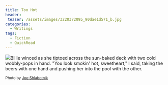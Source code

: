 ```yaml
---
title: Too Hot
header:
 teaser: /assets/images/3220372095_90dae1d571_b.jpg
categories:
  - Writings
tags:
  - Fiction
  - QuickRead
---
```

<img src="https://douglangille.github.io/assets/images/3220372095_90dae1d571_b.jpg">Billie winced as she tiptoed across the sun-baked deck with two cold wobbly-pops in hand. "You look smokin' hot, sweetheart," I said, taking the beers with one hand and pushing her into the pool with the other.

<small>Photo by <a href="http://www.flickr.com/photos/40646519@N00/3220372095">Joe Shlabotnik</a></small>